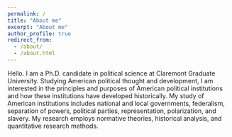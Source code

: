 ```yaml
---
permalink: /
title: "About me"
excerpt: "About me"
author_profile: true
redirect_from: 
  - /about/
  - /about.html
---
```


Hello. I am a Ph.D. candidate in political science at Claremont Graduate University. Studying American political thought and development, I am interested in the principles and purposes of American political institutions and how these institutions have developed historically. My study of American institutions includes national and local governments, federalism, separation of powers, political parties, representation, polarization, and slavery. My research employs normative theories, historical analysis, and quantitative research methods.
